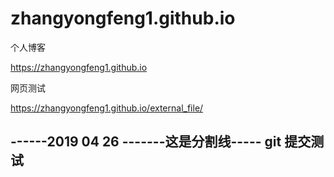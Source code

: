 # zhangyongfeng1.github.io

个人博客

https://zhangyongfeng1.github.io

网页测试

https://zhangyongfeng1.github.io/external_file/


------2019 04 26 -------这是分割线-----
git 提交测试
---------------------------------------